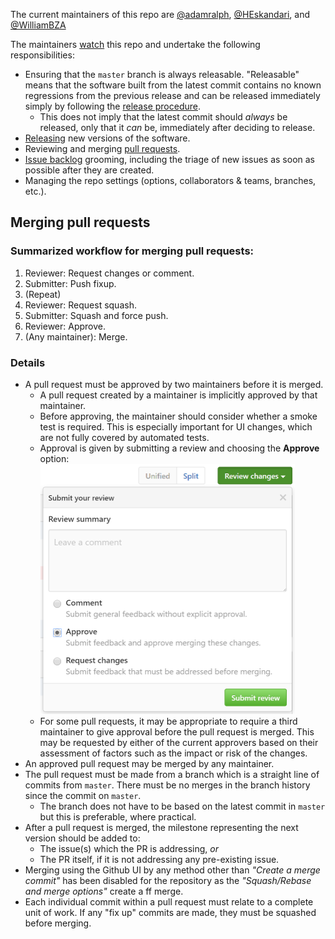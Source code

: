 The current maintainers of this repo are [@adamralph](https://github.com/adamralph), [@HEskandari](https://github.com/HEskandari), and [@WilliamBZA](https://github.com/WilliamBZA)

The maintainers [watch](https://github.com/Particular/ServiceInsight/watchers) this repo and undertake the following responsibilities:

- Ensuring that the `master` branch is always releasable. "Releasable" means that the software built from the latest commit contains no known regressions from the previous release and can be released immediately simply by following the [release procedure](https://github.com/Particular/ServiceInsight/blob/master/docs/releasing.md).
  - This does not imply that the latest commit should *always* be released, only that it *can* be, immediately after deciding to release.
- [Releasing](https://github.com/Particular/ServiceInsight/blob/master/docs/releasing.md) new versions of the software.
- Reviewing and merging [pull requests](https://github.com/Particular/ServiceInsight/pulls).
- [Issue backlog](https://github.com/Particular/ServiceInsight/issues) grooming, including the triage of new issues as soon as possible after they are created.
- Managing the repo settings (options, collaborators & teams, branches, etc.).

## Merging pull requests

### Summarized workflow for merging pull requests:

  1. Reviewer: Request changes or comment.
  2. Submitter: Push fixup.
  3. (Repeat)
  4. Reviewer: Request squash.
  5. Submitter: Squash and force push.
  6. Reviewer: Approve.
  7. (Any maintainer): Merge.

### Details 

- A pull request must be approved by two maintainers before it is merged.
  - A pull request created by a maintainer is implicitly approved by that maintainer.
  - Before approving, the maintainer should consider whether a smoke test is required. This is especially important for UI changes, which are not fully covered by automated tests.
  - Approval is given by submitting a review and choosing the **Approve** option: <img src="img/pr-approval.png" height="400" />
  - For some pull requests, it may be appropriate to require a third maintainer to give approval before the pull request is merged. This may be requested by either of the current approvers based on their assessment of factors such as the impact or risk of the changes.
- An approved pull request may be merged by any maintainer.
- The pull request must be made from a branch which is a straight line of commits from `master`. There must be no merges in the branch history since the commit on `master`.
  - The branch does not have to be based on the latest commit in `master` but this is preferable, where practical.
- After a pull request is merged, the milestone representing the next version should be added to:
  - The issue(s) which the PR is addressing, *or*
  - The PR itself, if it is not addressing any pre-existing issue.
- Merging using the Github UI by any method other than _"Create a merge commit"_ has been disabled for the repository as the _"Squash/Rebase and merge options"_ create a ff merge.
- Each individual commit within a pull request must relate to a complete unit of work. If any "fix up" commits are made, they must be squashed before merging.